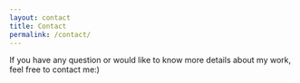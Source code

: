 ```yaml
---
layout: contact
title: Contact
permalink: /contact/
---
```

If you have any question or would like to know more details about my work, feel free to contact me:)